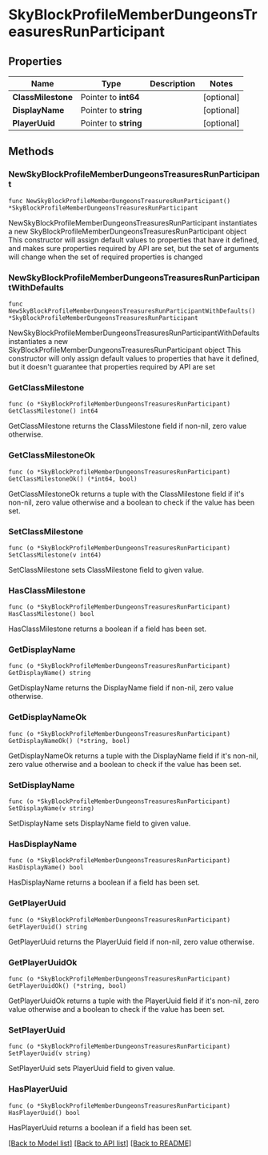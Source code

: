 # SkyBlockProfileMemberDungeonsTreasuresRunParticipant

## Properties

Name | Type | Description | Notes
------------ | ------------- | ------------- | -------------
**ClassMilestone** | Pointer to **int64** |  | [optional] 
**DisplayName** | Pointer to **string** |  | [optional] 
**PlayerUuid** | Pointer to **string** |  | [optional] 

## Methods

### NewSkyBlockProfileMemberDungeonsTreasuresRunParticipant

`func NewSkyBlockProfileMemberDungeonsTreasuresRunParticipant() *SkyBlockProfileMemberDungeonsTreasuresRunParticipant`

NewSkyBlockProfileMemberDungeonsTreasuresRunParticipant instantiates a new SkyBlockProfileMemberDungeonsTreasuresRunParticipant object
This constructor will assign default values to properties that have it defined,
and makes sure properties required by API are set, but the set of arguments
will change when the set of required properties is changed

### NewSkyBlockProfileMemberDungeonsTreasuresRunParticipantWithDefaults

`func NewSkyBlockProfileMemberDungeonsTreasuresRunParticipantWithDefaults() *SkyBlockProfileMemberDungeonsTreasuresRunParticipant`

NewSkyBlockProfileMemberDungeonsTreasuresRunParticipantWithDefaults instantiates a new SkyBlockProfileMemberDungeonsTreasuresRunParticipant object
This constructor will only assign default values to properties that have it defined,
but it doesn't guarantee that properties required by API are set

### GetClassMilestone

`func (o *SkyBlockProfileMemberDungeonsTreasuresRunParticipant) GetClassMilestone() int64`

GetClassMilestone returns the ClassMilestone field if non-nil, zero value otherwise.

### GetClassMilestoneOk

`func (o *SkyBlockProfileMemberDungeonsTreasuresRunParticipant) GetClassMilestoneOk() (*int64, bool)`

GetClassMilestoneOk returns a tuple with the ClassMilestone field if it's non-nil, zero value otherwise
and a boolean to check if the value has been set.

### SetClassMilestone

`func (o *SkyBlockProfileMemberDungeonsTreasuresRunParticipant) SetClassMilestone(v int64)`

SetClassMilestone sets ClassMilestone field to given value.

### HasClassMilestone

`func (o *SkyBlockProfileMemberDungeonsTreasuresRunParticipant) HasClassMilestone() bool`

HasClassMilestone returns a boolean if a field has been set.

### GetDisplayName

`func (o *SkyBlockProfileMemberDungeonsTreasuresRunParticipant) GetDisplayName() string`

GetDisplayName returns the DisplayName field if non-nil, zero value otherwise.

### GetDisplayNameOk

`func (o *SkyBlockProfileMemberDungeonsTreasuresRunParticipant) GetDisplayNameOk() (*string, bool)`

GetDisplayNameOk returns a tuple with the DisplayName field if it's non-nil, zero value otherwise
and a boolean to check if the value has been set.

### SetDisplayName

`func (o *SkyBlockProfileMemberDungeonsTreasuresRunParticipant) SetDisplayName(v string)`

SetDisplayName sets DisplayName field to given value.

### HasDisplayName

`func (o *SkyBlockProfileMemberDungeonsTreasuresRunParticipant) HasDisplayName() bool`

HasDisplayName returns a boolean if a field has been set.

### GetPlayerUuid

`func (o *SkyBlockProfileMemberDungeonsTreasuresRunParticipant) GetPlayerUuid() string`

GetPlayerUuid returns the PlayerUuid field if non-nil, zero value otherwise.

### GetPlayerUuidOk

`func (o *SkyBlockProfileMemberDungeonsTreasuresRunParticipant) GetPlayerUuidOk() (*string, bool)`

GetPlayerUuidOk returns a tuple with the PlayerUuid field if it's non-nil, zero value otherwise
and a boolean to check if the value has been set.

### SetPlayerUuid

`func (o *SkyBlockProfileMemberDungeonsTreasuresRunParticipant) SetPlayerUuid(v string)`

SetPlayerUuid sets PlayerUuid field to given value.

### HasPlayerUuid

`func (o *SkyBlockProfileMemberDungeonsTreasuresRunParticipant) HasPlayerUuid() bool`

HasPlayerUuid returns a boolean if a field has been set.


[[Back to Model list]](../README.md#documentation-for-models) [[Back to API list]](../README.md#documentation-for-api-endpoints) [[Back to README]](../README.md)


